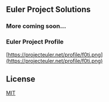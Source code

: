 ## Euler Project Solutions

### More coming soon...

### Euler Project Profile

[https://projecteuler.net/profile/f0ti.png](https://projecteuler.net/profile/f0ti.png)

## License
[MIT](https://opensource.org/licenses/MIT)
